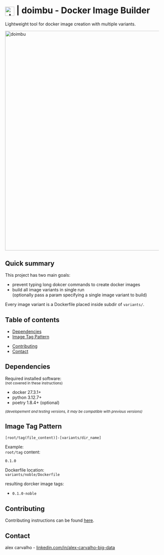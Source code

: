 # <img src="https://gitlab.com/alex-carvalho-dockeration/doimbu/-/raw/master/img/doimbu.png" alt="doimbu" width="30" style="vertical-align: middle;"> | doimbu - Docker Image Builder  

Lightweight tool for docker image creation with multiple variants.  

<a href="https://gitlab.com/alex-carvalho-dockeration/doimbu"><img src="https://gitlab.com/alex-carvalho-dockeration/doimbu/-/raw/master/img/doimbu.png" alt="doimbu" width="720" style="horiz-align: center;"></a>


## Quick summary  

This project has two main goals:  
- prevent typing long dokcer commands to create docker images  
- build all image variants in single run  
    (optionally pass a param specifying a single image variant to build)  

Every image variant is a Dockerfile placed inside subdir of `variants/`.  


## Table of contents

- [Dependencies](#dependencies)
- [Image Tag Pattern](#image-tag-pattern)
<!--
- [Usage](#usage)
- [How to run tests](#how-to-run-tests)
-->
- [Contributing](#contributing)
- [Contact](#contact)
## Dependencies

Required installed software:  
<sup>(not covered in these instructions)</sup>  

- docker 27.3.1+
- python 3.12.7+
- poetry 1.8.4+ (optional)

<sup>*(developement and testing versions, it may be compatible with previous versions)*</sup>  


## Image Tag Pattern

`[root/tag(file_content)]-[variants/dir_name]`  

Example:  
`root/tag` content:  
```bash
0.1.0
```
Dockerfile location:  
`variants/noble/Dockerfile`

resulting dorcker image tags:  
- `0.1.0-noble`  

<!--
## Usage

To run the project, use the following command:

```bash
python somthing.py
```

## How to run tests

To execute the tests, execute the following command:  

```
pytest
```
-->


## Contributing

Contributing instructions can be found [here](CONTRIBUTING.md).

## Contact

alex carvalho - [linkedin.com/in/alex-carvalho-big-data](https://www.linkedin.com/in/alex-carvalho-big-data/)

